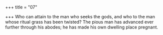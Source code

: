 +++
title = "07"

+++
Who can attain to the man who seeks the gods, and who to the man  whose ritual grass has been twisted?
The pious man has advanced ever further through his abodes; he has  made his own dwelling place pregnant.
